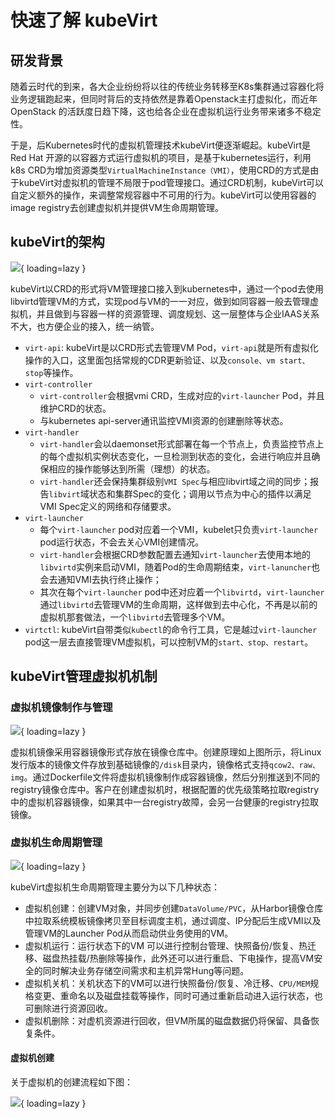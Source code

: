 # 快速了解 kubeVirt

## 研发背景

随着云时代的到来，各大企业纷纷将以往的传统业务转移至K8s集群通过容器化将业务逻辑跑起来，但同时背后的支持依然是靠着Openstack主打虚拟化，而近年OpenStack
的活跃度日趋下降，这也给各企业在虚拟机运行业务带来诸多不稳定性。

于是，后Kubernetes时代的虚拟机管理技术kubeVirt便逐渐崛起。kubeVirt是 Red Hat 开源的以容器方式运行虚拟机的项目，是基于kubernetes运行，利用k8s CRD为增加资源类型`VirtualMachineInstance（VMI）`，使用CRD的方式是由于kubeVirt对虚拟机的管理不局限于pod管理接口。通过CRD机制，kubeVirt可以自定义额外的操作，来调整常规容器中不可用的行为。kubeVirt可以使用容器的image registry去创建虚拟机并提供VM生命周期管理。

## kubeVirt的架构

![](https://cdn.jsdelivr.net/gh/hyperter96/cloud-native-docs/docs/assets/images/kubeVirt-infra.png){ loading=lazy }

kubeVirt以CRD的形式将VM管理接口接入到kubernetes中，通过一个pod去使用libvirtd管理VM的方式，实现pod与VM的一一对应，做到如同容器一般去管理虚拟机，并且做到与容器一样的资源管理、调度规划、这一层整体与企业IAAS关系不大，也方便企业的接入，统一纳管。

- `virt-api`: kubeVirt是以CRD形式去管理VM Pod，`virt-api`就是所有虚拟化操作的入口，这里面包括常规的CDR更新验证、以及`console、vm start、stop`等操作。
- `virt-controller`
    - `virt-controller`会根据vmi CRD，生成对应的`virt-launcher` Pod，并且维护CRD的状态。
    - 与kubernetes api-server通讯监控VMI资源的创建删除等状态。
- `virt-handler`
    - `virt-handler`会以daemonset形式部署在每一个节点上，负责监控节点上的每个虚拟机实例状态变化，一旦检测到状态的变化，会进行响应并且确保相应的操作能够达到所需（理想）的状态。
    - `virt-handler`还会保持集群级别`VMI Spec`与相应libvirt域之间的同步；报告`libvirt`域状态和集群Spec的变化；调用以节点为中心的插件以满足VMI Spec定义的网络和存储要求。
- `virt-launcher`
    - 每个`virt-launcher` pod对应着一个VMI，kubelet只负责`virt-launcher` pod运行状态，不会去关心VMI创建情况。
    - `virt-handler`会根据CRD参数配置去通知`virt-launcher`去使用本地的`libvirtd`实例来启动VMI，随着Pod的生命周期结束，`virt-lanuncher`也会去通知VMI去执行终止操作；
    - 其次在每个`virt-launcher` pod中还对应着一个`libvirtd`，`virt-launcher`通过`libvirtd`去管理VM的生命周期，这样做到去中心化，不再是以前的虚拟机那套做法，一个`libvirtd`去管理多个VM。
- `virtctl`: kubeVirt自带类似`kubectl`的命令行工具，它是越过`virt-launcher` pod这一层去直接管理VM虚拟机，可以控制VM的`start、stop、restart`。

## kubeVirt管理虚拟机机制

### 虚拟机镜像制作与管理

![](https://cdn.jsdelivr.net/gh/hyperter96/cloud-native-docs/docs/assets/images/virt-image-construction-flow.png){ loading=lazy }

虚拟机镜像采用容器镜像形式存放在镜像仓库中。创建原理如上图所示，将Linux发行版本的镜像文件存放到基础镜像的`/disk`目录内，镜像格式支持`qcow2、raw、img`。通过Dockerfile文件将虚拟机镜像制作成容器镜像，然后分别推送到不同的registry镜像仓库中。客户在创建虚拟机时，根据配置的优先级策略拉取registry中的虚拟机容器镜像，如果其中一台registry故障，会另一台健康的registry拉取镜像。

### 虚拟机生命周期管理

![](https://cdn.jsdelivr.net/gh/hyperter96/cloud-native-docs/docs/assets/images/virt-lifecycle.png){ loading=lazy }

kubeVirt虚拟机生命周期管理主要分为以下几种状态：

- 虚拟机创建：创建VM对象，并同步创建`DataVolume/PVC`，从Harbor镜像仓库中拉取系统模板镜像拷贝至目标调度主机，通过调度、IP分配后生成VMI以及管理VM的Launcher Pod从而启动供业务使用的VM。
- 虚拟机运行：运行状态下的VM 可以进行控制台管理、快照备份/恢复、热迁移、磁盘热挂载/热删除等操作，此外还可以进行重启、下电操作，提高VM安全的同时解决业务存储空间需求和主机异常Hung等问题。
- 虚拟机关机：关机状态下的VM可以进行快照备份/恢复、冷迁移、`CPU/MEM`规格变更、重命名以及磁盘挂载等操作，同时可通过重新启动进入运行状态，也可删除进行资源回收。
- 虚拟机删除：对虚机资源进行回收，但VM所属的磁盘数据仍将保留、具备恢复条件。

#### 虚拟机创建

关于虚拟机的创建流程如下图：

![](https://cdn.jsdelivr.net/gh/hyperter96/cloud-native-docs/docs/assets/images/virt-vm-start.png){ loading=lazy }